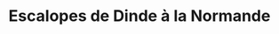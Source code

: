 ---
layout: recette
categories: [recettes]
hidden: false
lang: fr
title: Escalopes de Dinde à la Normande
type: sel
pour: pour 2 personnes
ingredients: 
  - nom: escalopes de dinde
    qte: 2
  - nom: champignons
    qte: 200
    unite: gr
  - nom: oignon
    qte: 1
  - nom: vin blanc sec
    qte: 150
    unite: mL
  - nom: crème fraiche
    qte: 125
    unite: gr
preconditions:
  - Couper les escalopes en lamelles
  - Couper les champignons en tranches
etapes:
  - label: Préparation
    details:
      - Chauffer une poêle et y mettre un morceau de beurre
      - Faire dorer les morceaux de dinde puis les réserver dans une assiette
      - Faire revenir les oignons
      - Ajouter le verre de vin et attendre qu'il s'évapore quasi totalement
      - Ajouter les champignons
      - Ajouter la crème fraiche
      - Ajouter les morceaux de dinde
      - Saler et poivrer
      - Laisser mijoter à semi-couvert à feu doux une quinzaine de minutes
variantes:
  - label: Utiliser du poulet
    todo: false
  - label: Boire la bouteille de vin pendant que ça mijote
    todo: false
notes:
  - Plus la crème est grasse meilleur le plat sera
---